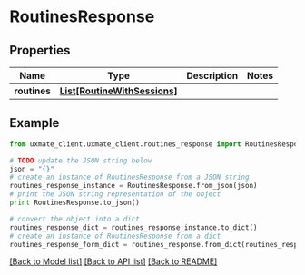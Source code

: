 # RoutinesResponse


## Properties
Name | Type | Description | Notes
------------ | ------------- | ------------- | -------------
**routines** | [**List[RoutineWithSessions]**](RoutineWithSessions.md) |  | 

## Example

```python
from uxmate_client.uxmate_client.routines_response import RoutinesResponse

# TODO update the JSON string below
json = "{}"
# create an instance of RoutinesResponse from a JSON string
routines_response_instance = RoutinesResponse.from_json(json)
# print the JSON string representation of the object
print RoutinesResponse.to_json()

# convert the object into a dict
routines_response_dict = routines_response_instance.to_dict()
# create an instance of RoutinesResponse from a dict
routines_response_form_dict = routines_response.from_dict(routines_response_dict)
```
[[Back to Model list]](../README.md#documentation-for-models) [[Back to API list]](../README.md#documentation-for-api-endpoints) [[Back to README]](../README.md)


